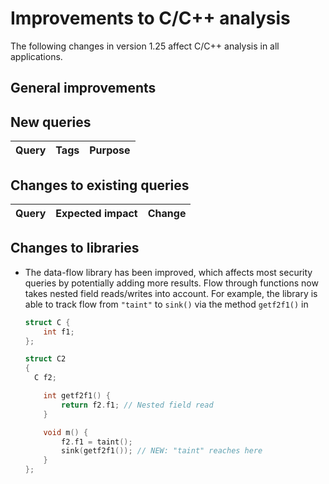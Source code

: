 # Improvements to C/C++ analysis

The following changes in version 1.25 affect C/C++ analysis in all applications.

## General improvements

## New queries

| **Query**                   | **Tags**  | **Purpose**                                                        |
|-----------------------------|-----------|--------------------------------------------------------------------|

## Changes to existing queries

| **Query**                  | **Expected impact**    | **Change**                                                       |
|----------------------------|------------------------|------------------------------------------------------------------|

## Changes to libraries

* The data-flow library has been improved, which affects most security queries by potentially
  adding more results. Flow through functions now takes nested field reads/writes into account.
  For example, the library is able to track flow from `"taint"` to `sink()` via the method
  `getf2f1()` in
  ```c
  struct C {
      int f1;
  };

  struct C2
  {
    C f2;

      int getf2f1() {
          return f2.f1; // Nested field read
      }

      void m() {
          f2.f1 = taint();
          sink(getf2f1()); // NEW: "taint" reaches here
      }
  };
  ```
